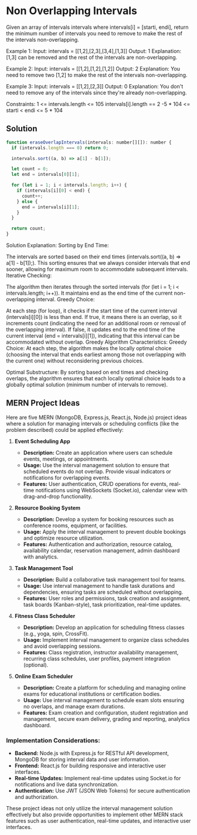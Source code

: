 # Non Overlapping Intervals

Given an array of intervals intervals where intervals[i] = [starti, endi], return the minimum number of intervals you need to remove to make the rest of the intervals non-overlapping.

Example 1:
Input: intervals = [[1,2],[2,3],[3,4],[1,3]]
Output: 1
Explanation: [1,3] can be removed and the rest of the intervals are non-overlapping.

Example 2:
Input: intervals = [[1,2],[1,2],[1,2]]
Output: 2
Explanation: You need to remove two [1,2] to make the rest of the intervals non-overlapping.

Example 3:
Input: intervals = [[1,2],[2,3]]
Output: 0
Explanation: You don't need to remove any of the intervals since they're already non-overlapping.
 

Constraints:
1 <= intervals.length <= 105
intervals[i].length == 2
-5 * 104 <= starti < endi <= 5 * 104

## Solution

```js
function eraseOverlapIntervals(intervals: number[][]): number {
  if (intervals.length === 0) return 0;

  intervals.sort((a, b) => a[1] - b[1]);

  let count = 0;
  let end = intervals[0][1];

  for (let i = 1; i < intervals.length; i++) {
    if (intervals[i][0] < end) {
      count++;
    } else {
      end = intervals[i][1];
    }
  }

  return count;
}
```

Solution Explanation:
Sorting by End Time:

The intervals are sorted based on their end times (intervals.sort((a, b) => a[1] - b[1]);). This sorting ensures that we always consider intervals that end sooner, allowing for maximum room to accommodate subsequent intervals.
Iterative Checking:

The algorithm then iterates through the sorted intervals (for (let i = 1; i < intervals.length; i++)).
It maintains end as the end time of the current non-overlapping interval.
Greedy Choice:

At each step (for loop), it checks if the start time of the current interval (intervals[i][0]) is less than end.
If true, it means there is an overlap, so it increments count (indicating the need for an additional room or removal of the overlapping interval).
If false, it updates end to the end time of the current interval (end = intervals[i][1]), indicating that this interval can be accommodated without overlap.
Greedy Algorithm Characteristics:
Greedy Choice: At each step, the algorithm makes the locally optimal choice (choosing the interval that ends earliest among those not overlapping with the current one) without reconsidering previous choices.

Optimal Substructure: By sorting based on end times and checking overlaps, the algorithm ensures that each locally optimal choice leads to a globally optimal solution (minimum number of intervals to remove).

## MERN Project Ideas

Here are five MERN (MongoDB, Express.js, React.js, Node.js) project ideas where a solution for managing intervals or scheduling conflicts (like the problem described) could be applied effectively:

1. **Event Scheduling App**
   - **Description:** Create an application where users can schedule events, meetings, or appointments.
   - **Usage:** Use the interval management solution to ensure that scheduled events do not overlap. Provide visual indicators or notifications for overlapping events.
   - **Features:** User authentication, CRUD operations for events, real-time notifications using WebSockets (Socket.io), calendar view with drag-and-drop functionality.

2. **Resource Booking System**
   - **Description:** Develop a system for booking resources such as conference rooms, equipment, or facilities.
   - **Usage:** Apply the interval management to prevent double bookings and optimize resource utilization.
   - **Features:** Authentication and authorization, resource catalog, availability calendar, reservation management, admin dashboard with analytics.

3. **Task Management Tool**
   - **Description:** Build a collaborative task management tool for teams.
   - **Usage:** Use interval management to handle task durations and dependencies, ensuring tasks are scheduled without overlapping.
   - **Features:** User roles and permissions, task creation and assignment, task boards (Kanban-style), task prioritization, real-time updates.

4. **Fitness Class Scheduler**
   - **Description:** Develop an application for scheduling fitness classes (e.g., yoga, spin, CrossFit).
   - **Usage:** Implement interval management to organize class schedules and avoid overlapping sessions.
   - **Features:** Class registration, instructor availability management, recurring class schedules, user profiles, payment integration (optional).

5. **Online Exam Scheduler**
   - **Description:** Create a platform for scheduling and managing online exams for educational institutions or certification bodies.
   - **Usage:** Use interval management to schedule exam slots ensuring no overlaps, and manage exam durations.
   - **Features:** Exam creation and configuration, student registration and management, secure exam delivery, grading and reporting, analytics dashboard.

### Implementation Considerations:

- **Backend:** Node.js with Express.js for RESTful API development, MongoDB for storing interval data and user information.
- **Frontend:** React.js for building responsive and interactive user interfaces.
- **Real-time Updates:** Implement real-time updates using Socket.io for notifications and live data synchronization.
- **Authentication:** Use JWT (JSON Web Tokens) for secure authentication and authorization.

These project ideas not only utilize the interval management solution effectively but also provide opportunities to implement other MERN stack features such as user authentication, real-time updates, and interactive user interfaces.